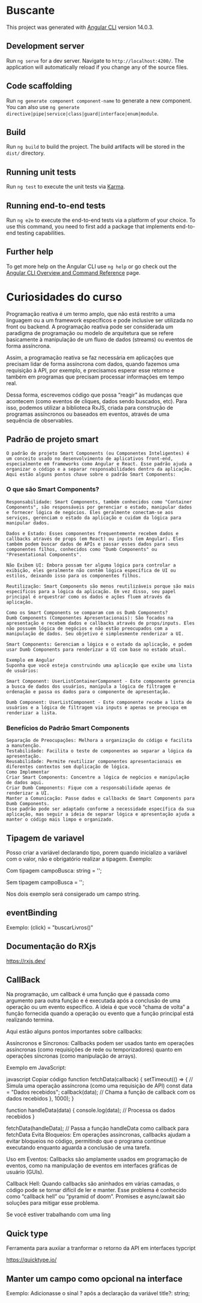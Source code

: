 # Buscante

This project was generated with [Angular CLI](https://github.com/angular/angular-cli) version 14.0.3.

## Development server

Run `ng serve` for a dev server. Navigate to `http://localhost:4200/`. The application will automatically reload if you change any of the source files.

## Code scaffolding

Run `ng generate component component-name` to generate a new component. You can also use `ng generate directive|pipe|service|class|guard|interface|enum|module`.

## Build

Run `ng build` to build the project. The build artifacts will be stored in the `dist/` directory.

## Running unit tests

Run `ng test` to execute the unit tests via [Karma](https://karma-runner.github.io).

## Running end-to-end tests

Run `ng e2e` to execute the end-to-end tests via a platform of your choice. To use this command, you need to first add a package that implements end-to-end testing capabilities.

## Further help

To get more help on the Angular CLI use `ng help` or go check out the [Angular CLI Overview and Command Reference](https://angular.io/cli) page.


# Curiosidades do curso

Programação reativa é um termo amplo, que não está restrito a uma linguagem ou a um framework específicos e pode inclusive ser utilizada no front ou backend. A programação reativa pode ser considerada um paradigma de programação ou modelo de arquitetura que se refere basicamente à manipulação de um fluxo de dados (streams) ou eventos de forma assíncrona.

Assim, a programação reativa se faz necessária em aplicações que precisam lidar de forma assíncrona com dados, quando fazemos uma requisição à API, por exemplo, e precisamos esperar esse retorno e também em programas que precisam processar informações em tempo real.

Dessa forma, escrevemos código que possa “reagir” às mudanças que acontecem (como eventos de cliques, dados sendo buscados, etc). Para isso, podemos utilizar a biblioteca RxJS, criada para construção de programas assíncronos ou baseados em eventos, através de uma sequência de observables.

## Padrão de projeto smart 
    O padrão de projeto Smart Components (ou Componentes Inteligentes) é um conceito usado no desenvolvimento de aplicativos front-end, especialmente em frameworks como Angular e React. Esse padrão ajuda a organizar o código e a separar responsabilidades dentro da aplicação. Aqui estão alguns pontos chave sobre o padrão Smart Components:

###    O que são Smart Components?
    Responsabilidade: Smart Components, também conhecidos como "Container Components", são responsáveis por gerenciar o estado, manipular dados e fornecer lógica de negócios. Eles geralmente conectam-se aos serviços, gerenciam o estado da aplicação e cuidam da lógica para manipular dados.

    Dados e Estado: Esses componentes frequentemente recebem dados e callbacks através de props (em React) ou inputs (em Angular). Eles também podem buscar dados de APIs e passar esses dados para seus componentes filhos, conhecidos como "Dumb Components" ou "Presentational Components".

    Não Exibem UI: Embora possam ter alguma lógica para controlar a exibição, eles geralmente não contêm lógica específica de UI ou estilos, deixando isso para os componentes filhos.

    Reutilização: Smart Components são menos reutilizáveis porque são mais específicos para a lógica da aplicação. Em vez disso, seu papel principal é orquestrar como os dados e ações fluem através da aplicação.

    Como os Smart Components se comparam com os Dumb Components?
    Dumb Components (Componentes Apresentacionais): São focados na apresentação e recebem dados e callbacks através de props/inputs. Eles não possuem lógica de negócios e não estão preocupados com a manipulação de dados. Seu objetivo é simplesmente renderizar a UI.

    Smart Components: Gerenciam a lógica e o estado da aplicação, e podem usar Dumb Components para renderizar a UI com base no estado atual.

    Exemplo em Angular
    Suponha que você esteja construindo uma aplicação que exibe uma lista de usuários:

    Smart Component: UserListContainerComponent - Este componente gerencia a busca de dados dos usuários, manipula a lógica de filtragem e ordenação e passa os dados para o componente de apresentação.

    Dumb Component: UserListComponent - Este componente recebe a lista de usuários e a lógica de filtragem via inputs e apenas se preocupa em renderizar a lista.

###    Benefícios do Padrão Smart Components
    Separação de Preocupações: Melhora a organização do código e facilita a manutenção.
    Testabilidade: Facilita o teste de componentes ao separar a lógica da apresentação.
    Reusabilidade: Permite reutilizar componentes apresentacionais em diferentes contextos sem duplicação de lógica.
    Como Implementar
    Criar Smart Components: Concentre a lógica de negócios e manipulação de dados aqui.
    Criar Dumb Components: Fique com a responsabilidade apenas de renderizar a UI.
    Manter a Comunicação: Passe dados e callbacks de Smart Components para Dumb Components.
    Esse padrão pode ser adaptado conforme a necessidade específica da sua aplicação, mas seguir a ideia de separar lógica e apresentação ajuda a manter o código mais limpo e organizado.



## Tipagem de variavel 

Posso criar a variável declarando tipo, porem quando inicializo a variável com o valor, não e obrigatório realizar a tipagem.
Exemplo:

Com tipagem 
 campoBusca: string = '';
 
 Sem tipagem 
  campoBusca = '';

Nos dois exemplo será consigerado um campo string.

## eventBinding

Exemplo:
 (click) = "buscarLivros()"


## Documentação do RXjs

https://rxjs.dev/


## CallBack

Na programação, um callback é uma função que é passada como argumento para outra função e é executada após a conclusão de uma operação ou um evento específico. A ideia é que você “chama de volta” a função fornecida quando a operação ou evento que a função principal está realizando termina.

Aqui estão alguns pontos importantes sobre callbacks:

Assíncronos e Síncronos: Callbacks podem ser usados tanto em operações assíncronas (como requisições de rede ou temporizadores) quanto em operações síncronas (como manipulação de arrays).

Exemplo em JavaScript:

javascript
Copiar código
function fetchData(callback) {
    setTimeout(() => {
        // Simula uma operação assíncrona (como uma requisição de API)
        const data = "Dados recebidos";
        callback(data); // Chama a função de callback com os dados recebidos
    }, 1000);
}

function handleData(data) {
    console.log(data); // Processa os dados recebidos
}

fetchData(handleData); // Passa a função handleData como callback para fetchData
Evita Bloqueios: Em operações assíncronas, callbacks ajudam a evitar bloqueios no código, permitindo que o programa continue executando enquanto aguarda a conclusão de uma tarefa.

Uso em Eventos: Callbacks são amplamente usados em programação de eventos, como na manipulação de eventos em interfaces gráficas de usuário (GUIs).

Callback Hell: Quando callbacks são aninhados em várias camadas, o código pode se tornar difícil de ler e manter. Esse problema é conhecido como “callback hell” ou “pyramid of doom”. Promises e async/await são soluções para mitigar esse problema.

Se você estiver trabalhando com uma ling


## Quick type

Ferramenta para auxiiar a tranformar o retorno da API em interfaces typcript

https://quicktype.io/

## Manter um campo como opcional na interface
Exemplo: Adicionasse o sinal ? após a declaração da variável
title?: string;
